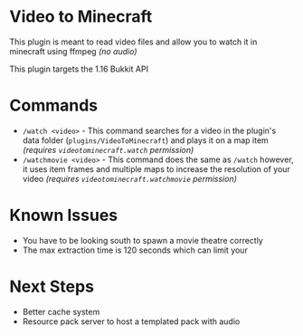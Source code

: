 # Video to Minecraft
This plugin is meant to read video files and allow you to watch it in minecraft using ffmpeg *(no audio)*

This plugin targets the 1.16 Bukkit API

# Commands
* `/watch <video>` - This command searches for a video in the plugin's data folder (`plugins/VideoToMinecraft`) and plays it on a map item *(requires `videotominecraft.watch` permission)*
* `/watchmovie <video>` - This command does the same as `/watch` however, it uses item frames and multiple maps to increase the resolution of your video *(requires `videotominecraft.watchmovie` permission)*

# Known Issues

* You have to be looking south to spawn a movie theatre correctly
* The max extraction time is 120 seconds which can limit your

# Next Steps
* Better cache system
* Resource pack server to host a templated pack with audio